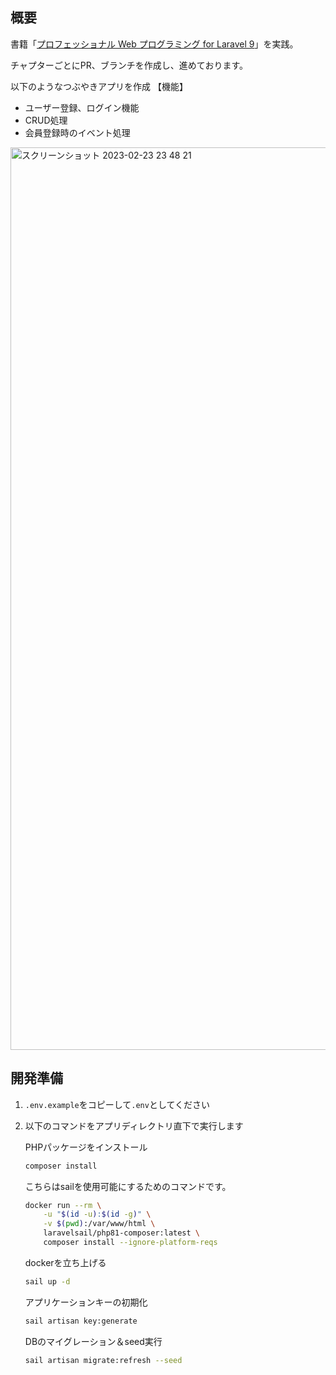
## 概要
書籍「[プロフェッショナル Web プログラミング for Laravel 9](https://books.mdn.co.jp/books/3221303041/)」を実践。

チャプターごとにPR、ブランチを作成し、進めております。

以下のようなつぶやきアプリを作成
【機能】
- ユーザー登録、ログイン機能
- CRUD処理
- 会員登録時のイベント処理
<img width="1444" alt="スクリーンショット 2023-02-23 23 48 21" src="https://user-images.githubusercontent.com/109059339/220941471-51a2e491-ec0f-4342-a890-9c36fcc16367.png">


## 開発準備

1. `.env.example`をコピーして`.env`としてください

2. 以下のコマンドをアプリディレクトリ直下で実行します
    
    PHPパッケージをインストール
    ```bash
    composer install
    ```
    こちらはsailを使用可能にするためのコマンドです。
    ```bash
    docker run --rm \
        -u "$(id -u):$(id -g)" \
        -v $(pwd):/var/www/html \
        laravelsail/php81-composer:latest \
        composer install --ignore-platform-reqs
    ```
    dockerを立ち上げる
    ```bash
    sail up -d
    ```
    アプリケーションキーの初期化
    ```bash
    sail artisan key:generate
    ```
    DBのマイグレーション＆seed実行
    ```bash
    sail artisan migrate:refresh --seed
    ```
    
